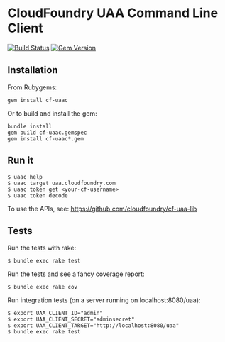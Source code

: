 # CloudFoundry UAA Command Line Client

[![Build Status](https://travis-ci.org/cloudfoundry/cf-uaac.svg?branch=master)](https://travis-ci.org/cloudfoundry/cf-uaac)
[![Gem Version](https://badge.fury.io/rb/cf-uaac.png)](https://rubygems.org/gems/cf-uaac)

## Installation

From Rubygems:

`gem install cf-uaac`

Or to build and install the gem:

```
bundle install
gem build cf-uaac.gemspec
gem install cf-uaac*.gem
```

## Run it

    $ uaac help
    $ uaac target uaa.cloudfoundry.com
    $ uaac token get <your-cf-username>
    $ uaac token decode

To use the APIs, see: https://github.com/cloudfoundry/cf-uaa-lib

## Tests

Run the tests with rake:

    $ bundle exec rake test

Run the tests and see a fancy coverage report:

    $ bundle exec rake cov

Run integration tests (on a server running on localhost:8080/uaa):

    $ export UAA_CLIENT_ID="admin"
    $ export UAA_CLIENT_SECRET="adminsecret"
    $ export UAA_CLIENT_TARGET="http://localhost:8080/uaa"
    $ bundle exec rake test
